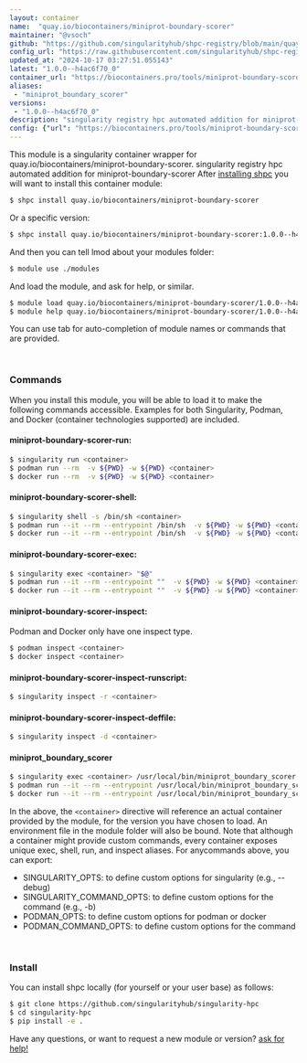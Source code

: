 ```yaml
---
layout: container
name:  "quay.io/biocontainers/miniprot-boundary-scorer"
maintainer: "@vsoch"
github: "https://github.com/singularityhub/shpc-registry/blob/main/quay.io/biocontainers/miniprot-boundary-scorer/container.yaml"
config_url: "https://raw.githubusercontent.com/singularityhub/shpc-registry/main/quay.io/biocontainers/miniprot-boundary-scorer/container.yaml"
updated_at: "2024-10-17 03:27:51.055143"
latest: "1.0.0--h4ac6f70_0"
container_url: "https://biocontainers.pro/tools/miniprot-boundary-scorer"
aliases:
 - "miniprot_boundary_scorer"
versions:
 - "1.0.0--h4ac6f70_0"
description: "singularity registry hpc automated addition for miniprot-boundary-scorer"
config: {"url": "https://biocontainers.pro/tools/miniprot-boundary-scorer", "maintainer": "@vsoch", "description": "singularity registry hpc automated addition for miniprot-boundary-scorer", "latest": {"1.0.0--h4ac6f70_0": "sha256:3a469b4e70a56c81c94fad5d2666304c7ad25402fe37ee563ef88346986560eb"}, "tags": {"1.0.0--h4ac6f70_0": "sha256:3a469b4e70a56c81c94fad5d2666304c7ad25402fe37ee563ef88346986560eb"}, "docker": "quay.io/biocontainers/miniprot-boundary-scorer", "aliases": {"miniprot_boundary_scorer": "/usr/local/bin/miniprot_boundary_scorer"}}
---
```


This module is a singularity container wrapper for quay.io/biocontainers/miniprot-boundary-scorer.
singularity registry hpc automated addition for miniprot-boundary-scorer
After [installing shpc](#install) you will want to install this container module:


```bash
$ shpc install quay.io/biocontainers/miniprot-boundary-scorer
```

Or a specific version:

```bash
$ shpc install quay.io/biocontainers/miniprot-boundary-scorer:1.0.0--h4ac6f70_0
```

And then you can tell lmod about your modules folder:

```bash
$ module use ./modules
```

And load the module, and ask for help, or similar.

```bash
$ module load quay.io/biocontainers/miniprot-boundary-scorer/1.0.0--h4ac6f70_0
$ module help quay.io/biocontainers/miniprot-boundary-scorer/1.0.0--h4ac6f70_0
```

You can use tab for auto-completion of module names or commands that are provided.

<br>

### Commands

When you install this module, you will be able to load it to make the following commands accessible.
Examples for both Singularity, Podman, and Docker (container technologies supported) are included.

#### miniprot-boundary-scorer-run:

```bash
$ singularity run <container>
$ podman run --rm  -v ${PWD} -w ${PWD} <container>
$ docker run --rm  -v ${PWD} -w ${PWD} <container>
```

#### miniprot-boundary-scorer-shell:

```bash
$ singularity shell -s /bin/sh <container>
$ podman run --it --rm --entrypoint /bin/sh  -v ${PWD} -w ${PWD} <container>
$ docker run --it --rm --entrypoint /bin/sh  -v ${PWD} -w ${PWD} <container>
```

#### miniprot-boundary-scorer-exec:

```bash
$ singularity exec <container> "$@"
$ podman run --it --rm --entrypoint ""  -v ${PWD} -w ${PWD} <container> "$@"
$ docker run --it --rm --entrypoint ""  -v ${PWD} -w ${PWD} <container> "$@"
```

#### miniprot-boundary-scorer-inspect:

Podman and Docker only have one inspect type.

```bash
$ podman inspect <container>
$ docker inspect <container>
```

#### miniprot-boundary-scorer-inspect-runscript:

```bash
$ singularity inspect -r <container>
```

#### miniprot-boundary-scorer-inspect-deffile:

```bash
$ singularity inspect -d <container>
```


#### miniprot_boundary_scorer

```bash
$ singularity exec <container> /usr/local/bin/miniprot_boundary_scorer
$ podman run --it --rm --entrypoint /usr/local/bin/miniprot_boundary_scorer   -v ${PWD} -w ${PWD} <container> -c " $@"
$ docker run --it --rm --entrypoint /usr/local/bin/miniprot_boundary_scorer   -v ${PWD} -w ${PWD} <container> -c " $@"
```



In the above, the `<container>` directive will reference an actual container provided
by the module, for the version you have chosen to load. An environment file in the
module folder will also be bound. Note that although a container
might provide custom commands, every container exposes unique exec, shell, run, and
inspect aliases. For anycommands above, you can export:

 - SINGULARITY_OPTS: to define custom options for singularity (e.g., --debug)
 - SINGULARITY_COMMAND_OPTS: to define custom options for the command (e.g., -b)
 - PODMAN_OPTS: to define custom options for podman or docker
 - PODMAN_COMMAND_OPTS: to define custom options for the command

<br>

### Install

You can install shpc locally (for yourself or your user base) as follows:

```bash
$ git clone https://github.com/singularityhub/singularity-hpc
$ cd singularity-hpc
$ pip install -e .
```

Have any questions, or want to request a new module or version? [ask for help!](https://github.com/singularityhub/singularity-hpc/issues)